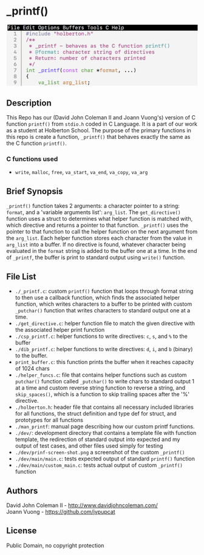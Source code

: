# _printf()

<img src="https://raw.githubusercontent.com/johncoleman83/printf/master/dev/printf-screen-shot.png" alt="screen shot of custom printf function">

## Description

This Repo has our (David John Coleman II and Joann Vuong's) version of C
function ``printf()`` from ``stdio.h`` coded in C Language.  It is a part of our
work as a student at Holberton School.  The purpose of the primary functions in
this repo is create a function, ``_printf()`` that behaves exactly the same as
the C function ``printf()``.

### C functions used

* ``write``, ``malloc``, ``free``, ``va_start``, ``va_end``, ``va_copy``,
``va_arg``

## Brief Synopsis

``_printf()`` function takes 2 arguments: a character pointer to a string:
``format``, and a 'variable arguments list': ``arg_list``.  The
``get_directive()`` function uses a struct to determines what helper function
is matched with, which directive and returns a pointer to that function.
``_printf()`` uses the pointer to that function to call the helper function on
the next argument from the ``arg_list``.  Each helper function stores each
character from the value in ``arg_list`` into a buffer.  If no directive is
found, whatever character being evaluated in the ``format`` string is added to
the buffer one at a time.  In the end of ``_printf``, the buffer is print to
standard output using ``write()`` function.

## File List

* ``./_printf.c``: custom ``printf()`` function that loops through format string
to then use a callback function, which finds the associated helper function,
which writes characters to a buffer to be printed with custom ``_putchar()``
function that writes characters to standard output one at a time.
* ``./get_directive.c``: helper function file to match the given directive with
the associated helper print function
* ``./csp_printf.c``: helper functions to write directives: ``c``, ``s``, and
``%`` to the buffer
* ``./dib_printf.c``: helper functions to write directives: ``d``, ``i``, and
``b`` (binary) to the buffer.
* ``print_buffer.c``: this function prints the buffer when it reaches capacity
of 1024 chars
* ``./helper_funcs.c``: file that contains helper functions such as custom
``putchar()`` function called ``_putchar()`` to write chars to standard output
1 at a time and custom reverse string function to reverse a string, and
``skip_spaces()``, which is a function to skip trailing spaces after the '%'
directive.
* ``./holberton.h``: header file that contains all necessary included libraries
for all functions, the struct definition and type def for struct, and prototypes
for all functions
* ``./man_printf``: manual page describing how our custom printf functions.
* ``./dev/``: development directory that contains a template file with function
template, the redirection of standard output into expected and my output of test
cases, and other files used simply for testing
* ``./dev/prinf-screen-shot.png`` a screenshot of the custom ``_printf()``
* ``./dev/main/main.c``: tests expected output of standard ``printf()`` function
* ``./dev/main/custom_main.c``: tests actual output of custom ``_printf()``
function

## Authors

David John Coleman II - http://www.davidjohncoleman.com/  
Joann Vuong - https://github.com/jvpupcat

## License

Public Domain, no copyright protection

